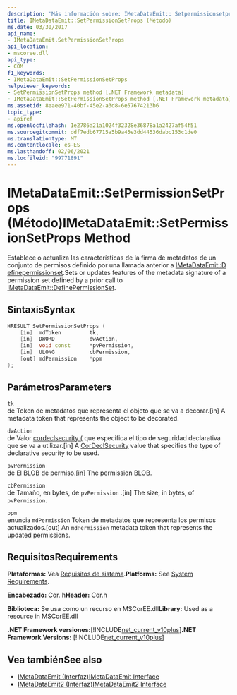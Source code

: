 ```yaml
---
description: 'Más información sobre: IMetaDataEmit:: Setpermissionsetprops ((método)'
title: IMetaDataEmit::SetPermissionSetProps (Método)
ms.date: 03/30/2017
api_name:
- IMetaDataEmit.SetPermissionSetProps
api_location:
- mscoree.dll
api_type:
- COM
f1_keywords:
- IMetaDataEmit::SetPermissionSetProps
helpviewer_keywords:
- SetPermissionSetProps method [.NET Framework metadata]
- IMetaDataEmit::SetPermissionSetProps method [.NET Framework metadata]
ms.assetid: 8eaee971-40bf-45e2-a3d8-6e57674213b6
topic_type:
- apiref
ms.openlocfilehash: 1e2786a21a1024f32328e36878a1a2427af54f51
ms.sourcegitcommit: ddf7edb67715a5b9a45e3dd44536dabc153c1de0
ms.translationtype: MT
ms.contentlocale: es-ES
ms.lasthandoff: 02/06/2021
ms.locfileid: "99771891"
---
```

# <a name="imetadataemitsetpermissionsetprops-method"></a><span data-ttu-id="6f2ad-103">IMetaDataEmit::SetPermissionSetProps (Método)</span><span class="sxs-lookup"><span data-stu-id="6f2ad-103">IMetaDataEmit::SetPermissionSetProps Method</span></span>

<span data-ttu-id="6f2ad-104">Establece o actualiza las características de la firma de metadatos de un conjunto de permisos definido por una llamada anterior a [IMetaDataEmit::D efinepermissionset](imetadataemit-definepermissionset-method.md).</span><span class="sxs-lookup"><span data-stu-id="6f2ad-104">Sets or updates features of the metadata signature of a permission set defined by a prior call to [IMetaDataEmit::DefinePermissionSet](imetadataemit-definepermissionset-method.md).</span></span>  
  
## <a name="syntax"></a><span data-ttu-id="6f2ad-105">Sintaxis</span><span class="sxs-lookup"><span data-stu-id="6f2ad-105">Syntax</span></span>  
  
```cpp  
HRESULT SetPermissionSetProps (
    [in]  mdToken         tk,
    [in]  DWORD           dwAction,
    [in]  void const      *pvPermission,
    [in]  ULONG           cbPermission,
    [out] mdPermission    *ppm
);  
```  
  
## <a name="parameters"></a><span data-ttu-id="6f2ad-106">Parámetros</span><span class="sxs-lookup"><span data-stu-id="6f2ad-106">Parameters</span></span>  

 `tk`  
 <span data-ttu-id="6f2ad-107">de Token de metadatos que representa el objeto que se va a decorar.</span><span class="sxs-lookup"><span data-stu-id="6f2ad-107">[in] A metadata token that represents the object to be decorated.</span></span>  
  
 `dwAction`  
 <span data-ttu-id="6f2ad-108">de Valor [cordeclsecurity (](cordeclsecurity-enumeration.md) que especifica el tipo de seguridad declarativa que se va a utilizar.</span><span class="sxs-lookup"><span data-stu-id="6f2ad-108">[in] A [CorDeclSecurity](cordeclsecurity-enumeration.md) value that specifies the type of declarative security to be used.</span></span>  
  
 `pvPermission`  
 <span data-ttu-id="6f2ad-109">de El BLOB de permiso.</span><span class="sxs-lookup"><span data-stu-id="6f2ad-109">[in] The permission BLOB.</span></span>  
  
 `cbPermission`  
 <span data-ttu-id="6f2ad-110">de Tamaño, en bytes, de `pvPermission` .</span><span class="sxs-lookup"><span data-stu-id="6f2ad-110">[in] The size, in bytes, of `pvPermission`.</span></span>  
  
 `ppm`  
 <span data-ttu-id="6f2ad-111">enuncia `mdPermission` Token de metadatos que representa los permisos actualizados.</span><span class="sxs-lookup"><span data-stu-id="6f2ad-111">[out] An `mdPermission` metadata token that represents the updated permissions.</span></span>  
  
## <a name="requirements"></a><span data-ttu-id="6f2ad-112">Requisitos</span><span class="sxs-lookup"><span data-stu-id="6f2ad-112">Requirements</span></span>  

 <span data-ttu-id="6f2ad-113">**Plataformas:** Vea [Requisitos de sistema](../../get-started/system-requirements.md).</span><span class="sxs-lookup"><span data-stu-id="6f2ad-113">**Platforms:** See [System Requirements](../../get-started/system-requirements.md).</span></span>  
  
 <span data-ttu-id="6f2ad-114">**Encabezado:** Cor. h</span><span class="sxs-lookup"><span data-stu-id="6f2ad-114">**Header:** Cor.h</span></span>  
  
 <span data-ttu-id="6f2ad-115">**Biblioteca:** Se usa como un recurso en MSCorEE.dll</span><span class="sxs-lookup"><span data-stu-id="6f2ad-115">**Library:** Used as a resource in MSCorEE.dll</span></span>  
  
 <span data-ttu-id="6f2ad-116">**.NET Framework versiones:**[!INCLUDE[net_current_v10plus](../../../../includes/net-current-v10plus-md.md)]</span><span class="sxs-lookup"><span data-stu-id="6f2ad-116">**.NET Framework Versions:** [!INCLUDE[net_current_v10plus](../../../../includes/net-current-v10plus-md.md)]</span></span>  
  
## <a name="see-also"></a><span data-ttu-id="6f2ad-117">Vea también</span><span class="sxs-lookup"><span data-stu-id="6f2ad-117">See also</span></span>

- [<span data-ttu-id="6f2ad-118">IMetaDataEmit (Interfaz)</span><span class="sxs-lookup"><span data-stu-id="6f2ad-118">IMetaDataEmit Interface</span></span>](imetadataemit-interface.md)
- [<span data-ttu-id="6f2ad-119">IMetaDataEmit2 (Interfaz)</span><span class="sxs-lookup"><span data-stu-id="6f2ad-119">IMetaDataEmit2 Interface</span></span>](imetadataemit2-interface.md)
